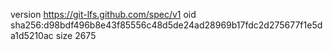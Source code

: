version https://git-lfs.github.com/spec/v1
oid sha256:d98bdf496b8e43f85556c48d5de24ad28969b17fdc2d275677f1e5da1d5210ac
size 2675

